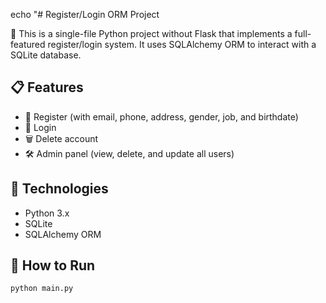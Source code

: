 echo "# Register/Login ORM Project

🧩 This is a single-file Python project without Flask that implements a full-featured register/login system.
It uses SQLAlchemy ORM to interact with a SQLite database.

## 📋 Features
- 📝 Register (with email, phone, address, gender, job, and birthdate)
- 🔐 Login
- 🗑️ Delete account
- 🛠️ Admin panel (view, delete, and update all users)

## 💾 Technologies
- Python 3.x
- SQLite
- SQLAlchemy ORM

## 📁 How to Run
```bash
python main.py
